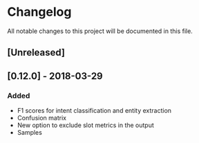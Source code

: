 # Changelog
All notable changes to this project will be documented in this file.

## [Unreleased]

## [0.12.0] - 2018-03-29
### Added
- F1 scores for intent classification and entity extraction
- Confusion matrix
- New option to exclude slot metrics in the output
- Samples
